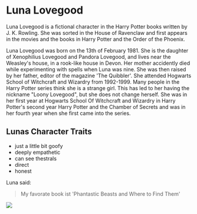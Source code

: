 # Luna Lovegood

Luna Lovegood is a fictional character in the Harry Potter books written by J. K. Rowling. She was sorted in the House of Ravenclaw and first appears in the movies and the books in Harry Potter and the Order of the Phoenix.

Luna Lovegood was born on the 13th of February 1981. She is the daughter of Xenophilius Lovegood and Pandora Lovegood, and lives near the Weasley's house, in a rook-like house in Devon. Her mother accidently died while experimenting with spells when Luna was nine. She was then raised by her father, editor of the magazine 'The Quibbler'. She attended Hogwarts School of Witchcraft and Wizardry from 1992-1999. Many people in the Harry Potter series think she is a strange girl. This has led to her having the nickname "Loony Lovegood", but she does not change herself. She was in her first year at Hogwarts School Of Witchcraft and Wizardry in Harry Potter's second year Harry Potter and the Chamber of Secrets and was in her fourth year when she first came into the series.

## Lunas Character Traits

* just a little bit goofy
* deeply empathetic
* can see thestrals
* direct
* honest 

Luna said:

> My favorate book ist 'Phantastic Beasts and Where to Find Them'

<img src="https://camo.githubusercontent.com/698b7efd87f88d74b928ce17f46098e7ad5e5ff1/68747470733a2f2f75706c6f61642e77696b696d656469612e6f72672f77696b6970656469612f636f6d6d6f6e732f7468756d622f382f38312f4576616e6e615f4c796e63685f616372796c69635f696e6b2e6a70672f38303070782d4576616e6e615f4c796e63685f616372796c69635f696e6b2e6a7067"/>